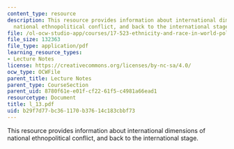 ```yaml
---
content_type: resource
description: This resource provides information about international dimensions of
  national ethnopolitical conflict, and back to the international stage.
file: /ol-ocw-studio-app/courses/17-523-ethnicity-and-race-in-world-politics-fall-2005/b29f7d77bc361170b37614c183cbbf73_l_13.pdf
file_size: 132363
file_type: application/pdf
learning_resource_types:
- Lecture Notes
license: https://creativecommons.org/licenses/by-nc-sa/4.0/
ocw_type: OCWFile
parent_title: Lecture Notes
parent_type: CourseSection
parent_uid: 8780f61e-e01f-cf22-61f5-c4981a66ead1
resourcetype: Document
title: l_13.pdf
uid: b29f7d77-bc36-1170-b376-14c183cbbf73
---
```

This resource provides information about international dimensions of national ethnopolitical conflict, and back to the international stage.